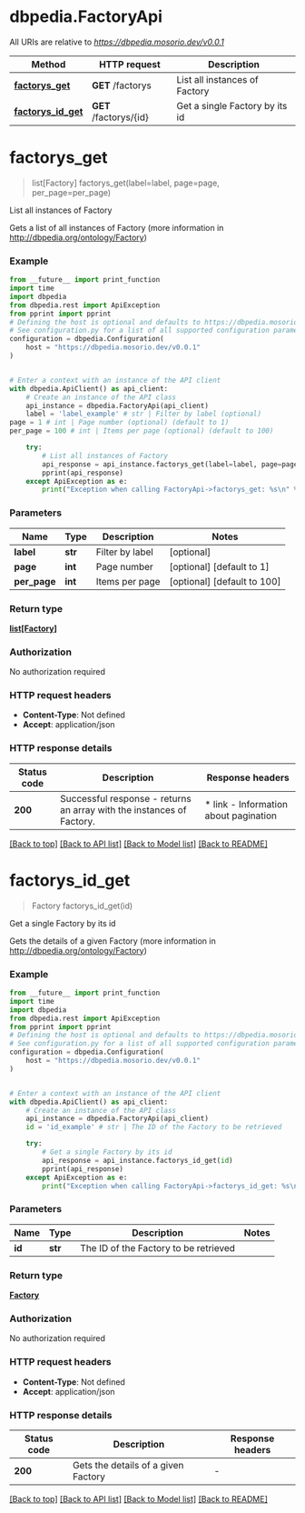 # dbpedia.FactoryApi

All URIs are relative to *https://dbpedia.mosorio.dev/v0.0.1*

Method | HTTP request | Description
------------- | ------------- | -------------
[**factorys_get**](FactoryApi.md#factorys_get) | **GET** /factorys | List all instances of Factory
[**factorys_id_get**](FactoryApi.md#factorys_id_get) | **GET** /factorys/{id} | Get a single Factory by its id


# **factorys_get**
> list[Factory] factorys_get(label=label, page=page, per_page=per_page)

List all instances of Factory

Gets a list of all instances of Factory (more information in http://dbpedia.org/ontology/Factory)

### Example

```python
from __future__ import print_function
import time
import dbpedia
from dbpedia.rest import ApiException
from pprint import pprint
# Defining the host is optional and defaults to https://dbpedia.mosorio.dev/v0.0.1
# See configuration.py for a list of all supported configuration parameters.
configuration = dbpedia.Configuration(
    host = "https://dbpedia.mosorio.dev/v0.0.1"
)


# Enter a context with an instance of the API client
with dbpedia.ApiClient() as api_client:
    # Create an instance of the API class
    api_instance = dbpedia.FactoryApi(api_client)
    label = 'label_example' # str | Filter by label (optional)
page = 1 # int | Page number (optional) (default to 1)
per_page = 100 # int | Items per page (optional) (default to 100)

    try:
        # List all instances of Factory
        api_response = api_instance.factorys_get(label=label, page=page, per_page=per_page)
        pprint(api_response)
    except ApiException as e:
        print("Exception when calling FactoryApi->factorys_get: %s\n" % e)
```

### Parameters

Name | Type | Description  | Notes
------------- | ------------- | ------------- | -------------
 **label** | **str**| Filter by label | [optional] 
 **page** | **int**| Page number | [optional] [default to 1]
 **per_page** | **int**| Items per page | [optional] [default to 100]

### Return type

[**list[Factory]**](Factory.md)

### Authorization

No authorization required

### HTTP request headers

 - **Content-Type**: Not defined
 - **Accept**: application/json

### HTTP response details
| Status code | Description | Response headers |
|-------------|-------------|------------------|
**200** | Successful response - returns an array with the instances of Factory. |  * link - Information about pagination <br>  |

[[Back to top]](#) [[Back to API list]](../README.md#documentation-for-api-endpoints) [[Back to Model list]](../README.md#documentation-for-models) [[Back to README]](../README.md)

# **factorys_id_get**
> Factory factorys_id_get(id)

Get a single Factory by its id

Gets the details of a given Factory (more information in http://dbpedia.org/ontology/Factory)

### Example

```python
from __future__ import print_function
import time
import dbpedia
from dbpedia.rest import ApiException
from pprint import pprint
# Defining the host is optional and defaults to https://dbpedia.mosorio.dev/v0.0.1
# See configuration.py for a list of all supported configuration parameters.
configuration = dbpedia.Configuration(
    host = "https://dbpedia.mosorio.dev/v0.0.1"
)


# Enter a context with an instance of the API client
with dbpedia.ApiClient() as api_client:
    # Create an instance of the API class
    api_instance = dbpedia.FactoryApi(api_client)
    id = 'id_example' # str | The ID of the Factory to be retrieved

    try:
        # Get a single Factory by its id
        api_response = api_instance.factorys_id_get(id)
        pprint(api_response)
    except ApiException as e:
        print("Exception when calling FactoryApi->factorys_id_get: %s\n" % e)
```

### Parameters

Name | Type | Description  | Notes
------------- | ------------- | ------------- | -------------
 **id** | **str**| The ID of the Factory to be retrieved | 

### Return type

[**Factory**](Factory.md)

### Authorization

No authorization required

### HTTP request headers

 - **Content-Type**: Not defined
 - **Accept**: application/json

### HTTP response details
| Status code | Description | Response headers |
|-------------|-------------|------------------|
**200** | Gets the details of a given Factory |  -  |

[[Back to top]](#) [[Back to API list]](../README.md#documentation-for-api-endpoints) [[Back to Model list]](../README.md#documentation-for-models) [[Back to README]](../README.md)

